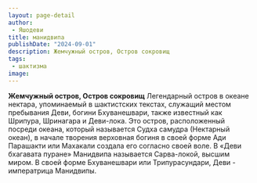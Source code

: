 ```yaml
---
layout: page-detail
author:
 - Яшодеви
title: манидвипа
publishDate: "2024-09-01"
description: Жемчужный остров, Остров сокровищ
tags:
 - шактизма
image: 
---
```


__Жемчужный остров, Остров сокровищ__
Легендарный остров в океане нектара, упоминаемый в шактистских текстах, служащий местом пребывания Деви, богини Бхуванешвари, также известный как Шрипура, Шринагара и Деви-лока. Это остров, расположенный посреди океана, который называется Судха самудра (Нектарный океан), в начале творения верховная богиня в своей форме Ади Парашакти или Махакали создала его согласно своей воле. В «Деви бхагавата пуране» Манидвипа называется Сарва-локой, высшим миром. В своей форме Бхуванешвари или Трипурасундари, Деви - императрица Манидвипы.

